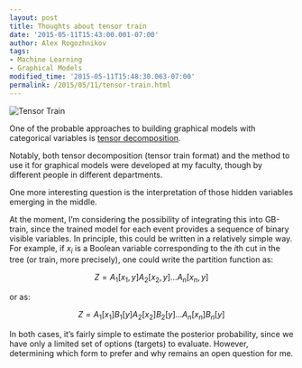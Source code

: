 ```yaml
---
layout: post
title: Thoughts about tensor train
date: '2015-05-11T15:43:00.001-07:00'
author: Alex Rogozhnikov
tags:
- Machine Learning
- Graphical Models
modified_time: '2015-05-11T15:48:30.063-07:00'
permalink: /2015/05/11/tensor-train.html
---
```


![Tensor Train](https://mdnip.files.wordpress.com/2012/09/tensortrain.jpg?w=500&crop=1)

One of the probable approaches to building graphical models with categorical variables is [tensor decomposition](http://bayesgroup.ru/wp-content/uploads/2014/05/icml2014_NROV-1.pdf).

Notably, both tensor decomposition (tensor train format) and the method to use it for graphical models were developed at my faculty, though by different people in different departments.

One more interesting question is the interpretation of those hidden variables emerging in the middle.

At the moment, I’m considering the possibility of integrating this into GB-train, since the trained model for each event provides a sequence of binary visible variables. In principle, this could be written in a relatively simple way. For example, if $x_i$ is a Boolean variable corresponding to the $i$th cut in the tree (or train, more precisely), one could write the partition function as:

$$ Z = A_1[x_1, y] A_2[x_2, y] \dots A_n[x_n, y] $$

or as:

$$ Z = A_1[x_1] B_1[y] A_2[x_2] B_2[y] \dots A_n[x_n] B_n[y] $$

In both cases, it’s fairly simple to estimate the posterior probability, since we have only a limited set of options (targets) to evaluate. However, determining which form to prefer and why remains an open question for me.

